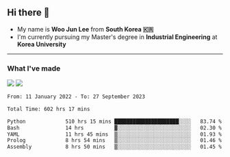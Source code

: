 ## Hi there 👋

- My name is **Woo Jun Lee** from **South Korea 🇰🇷**
- I'm currently pursuing my Master's degree in **Industrial Engineering** at **Korea University**

---

### What I've made

<a href="https://share.streamlit.io/tomtom1103/kuiai_hackathon_2022/main/JL_app.py"><img src="https://img.shields.io/badge/Journey Lee-161B22?style=for-the-badge&logo=streamlit&logoColor=FF4B4B"/></a> <a href="https://jeon-100.github.io/Dangzang/"><img src="https://img.shields.io/badge/당신을 위한 장학금, 당장!-161B22?style=for-the-badge&logo=react&logoColor=#61DAFB"/></a>

<!--START_SECTION:waka-->

```txt
From: 11 January 2022 - To: 27 September 2023

Total Time: 602 hrs 17 mins

Python             510 hrs 15 mins █████████████████████░░░░   83.74 %
Bash               14 hrs          ▓░░░░░░░░░░░░░░░░░░░░░░░░   02.30 %
YAML               11 hrs 45 mins  ▒░░░░░░░░░░░░░░░░░░░░░░░░   01.93 %
Prolog             8 hrs 54 mins   ▒░░░░░░░░░░░░░░░░░░░░░░░░   01.46 %
Assembly           8 hrs 50 mins   ▒░░░░░░░░░░░░░░░░░░░░░░░░   01.45 %
```

<!--END_SECTION:waka-->
